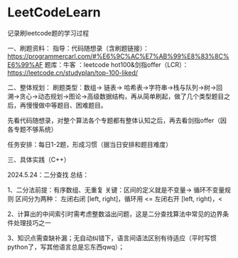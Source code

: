 # LeetCodeLearn
记录刷leetcode题的学习过程

一、刷题资料：
指导：代码随想录（含刷题链接）：https://programmercarl.com/#%E6%9C%AC%E7%AB%99%E8%83%8C%E6%99%AF
题库：牛客 ：leetcode hot100&剑指offer（LCR）：https://leetcode.cn/studyplan/top-100-liked/

二、整体规划：
刷题类型：数组-> 链表-> 哈希表->字符串->栈与队列->树->回溯->贪心->动态规划->图论->高级数据结构，再从简单刷起，做了几个类型题目之后，再慢慢做中等题目、困难题目。

先看代码随想录，对整个算法各个专题都有整体认知之后，再去看剑指offer（因各专题不够系统）

任务安排：每日1-2题，形成习惯（据当日安排和题目难度）

三、具体实践（C++）

2024.5.24：二分查找
总结：

1、二分法前提：有序数组、无重复
关键：区间的定义就是不变量-> 循环不变量规则
区间分为两种：
左闭右闭 [left, right]，循环用 <=
左闭右开 [left, right)，<

2、计算出的中间索引时需考虑整数溢出问题，这是二分查找算法中常见的边界条件处理技巧之一

3、知识点需查缺补漏；无自动纠错下，语言间语法区别有待适应（平时写惯python了，写其他语言总是忘东西qwq）；
